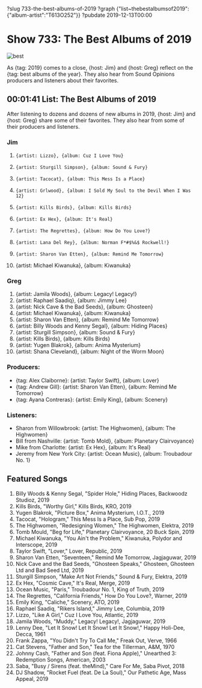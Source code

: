 ?slug 733-the-best-albums-of-2019
?graph {"list~thebestalbumsof2019":{"album-artist":"T613O252"}}
?pubdate 2019-12-13T00:00

# Show 733: The Best Albums of 2019

![best](//static.soundopinions.org/images/2019/bestalbums2019.png)

As {tag: 2019} comes to a close, {host: Jim} and {host: Greg} reflect on the {tag: best albums of the year}. They also hear from Sound Opinions producers and listeners about their favorites.


## 00:01:41 List: The Best Albums of 2019
After listening to dozens and dozens of new albums in 2019, {host: Jim} and {host: Greg} share some of their favorites. They also hear from some of their producers and listeners.

### Jim
1.     {artist: Lizzo}, {album: Cuz I Love You}
2.     {artist: Sturgill Simpson}, {album: Sound & Fury}
3.     {artist: Tacocat}, {album: This Mess Is a Place}
4.     {artist: Grlwood}, {album: I Sold My Soul to the Devil When I Was 12}
5.     {artist: Kills Birds}, {album: Kills Birds}
6.     {artist: Ex Hex}, {album: It's Real}
7.     {artist: The Regrettes}, {album: How Do You Love?}
8.     {artist: Lana Del Rey}, {album: Norman F*#$%&$ Rockwell!}
9.     {artist: Sharon Van Etten}, {album: Remind Me Tomorrow}
10.  {artist: Michael Kiwanuka}, {album: Kiwanuka}

### Greg
1. {artist: Jamila Woods}, {album: Legacy! Legacy!}
2. {artist: Raphael Saadiq}, {album: Jimmy Lee}
3. {artist: Nick Cave & the Bad Seeds}, {album: Ghosteen}
4. {artist: Michael Kiwanuka}, {album: Kiwanuka}
5. {artist: Sharon Van Etten}, {album: Remind Me Tomorrow}
6. {artist: Billy Woods and Kenny Segal}, {album: Hiding Places}
7. {artist: Sturgill Simpson}, {album: Sound & Fury}
8. {artist: Kills Birds}, {album: Kills Birds}
9. {artist: Yugen Blakrok}, {album: Anima Mysterium}
10. {artist: Shana Cleveland}, {album: Night of the Worm Moon}

### Producers:
- {tag: Alex Claiborne}: {artist: Taylor Swift}, {album: Lover}
- {tag: Andrew Gill}: {artist: Sharon Van Etten}, {album: Remind Me Tomorrow}
- {tag: Ayana Contreras}: {artist: Emily King}, {album: Scenery}

### Listeners:
- Sharon from Willowbrook: {artist: The Highwomen}, {album: The Highwomen}
- Bill from Nashville: {artist: Tomb Mold}, {album: Planetary Clairvoyance}
- Mike from Charlotte: {artist: Ex Hex}, {album: It's Real}
- Jeremy from New York City: {artist: Ocean Music}, {album: Troubadour No. 1}


## Featured Songs
1. Billy Woods & Kenny Segal, "Spider Hole," Hiding Places, Backwoodz Studioz, 2019
1. Kills Birds, "Worthy Girl," Kills Birds, KRO, 2019
1. Yugen Blakrok, "Picture Box," Anima Mysterium, I.O.T., 2019
1. Tacocat, "Hologram," This Mess Is a Place, Sub Pop, 2019
1. The Highwomen, "Redesigning Women," The Highwomen, Elektra, 2019
1. Tomb Mould, "Beg for Life," Planetary Clairvoyance, 20 Buck Spin, 2019
1. Michael Kiwanuka, "You Ain't the Problem," Kiwanuka, Polydor and Interscope, 2019
1. Taylor Swift, "Lover," Lover, Republic, 2019
1. Sharon Van Etten, "Seventeen," Remind Me Tomorrow, Jagjaguwar, 2019
1. Nick Cave and the Bad Seeds, "Ghosteen Speaks," Ghosteen, Ghosteen Ltd and Bad Seed Ltd, 2019
1. Sturgill Simpson, "Make Art Not Friends," Sound & Fury, Elektra, 2019
1. Ex Hex, "Cosmic Cave," It's Real, Merge, 2019
1. Ocean Music, "Paris," Troubadour No. 1, King of Truth, 2019
1. The Regrettes, "California Friends," How Do You Love?, Warner, 2019
1. Emily King, "Caliche," Scenery, ATO, 2019
1. Raphael Saadiq, "Rikers Island," Jimmy Lee, Columbia, 2019
1. Lizzo, "Like A Girl," Cuz I Love You, Atlantic, 2019
1. Jamila Woods, "Muddy," Legacy! Legacy!, Jagjaguwar, 2019
1. Lenny Dee, "Let It Snow! Let It Snow! Let It Snow!," Happy Holi-Dee, Decca, 1961
1. Frank Zappa, "You Didn't Try To Call Me," Freak Out, Verve, 1966
1. Cat Stevens, "Father and Son," Tea for the Tillerman, A&M, 1970
1. Johnny Cash, "Father and Son (feat. Fiona Apple)," Unearthed 3: Redemption Songs, American, 2003
1. Saba, "Busy / Sirens (feat. theMind)," Care For Me, Saba Pivot, 2018
1. DJ Shadow, "Rocket Fuel (feat. De La Soul)," Our Pathetic Age, Mass Appeal, 2019
